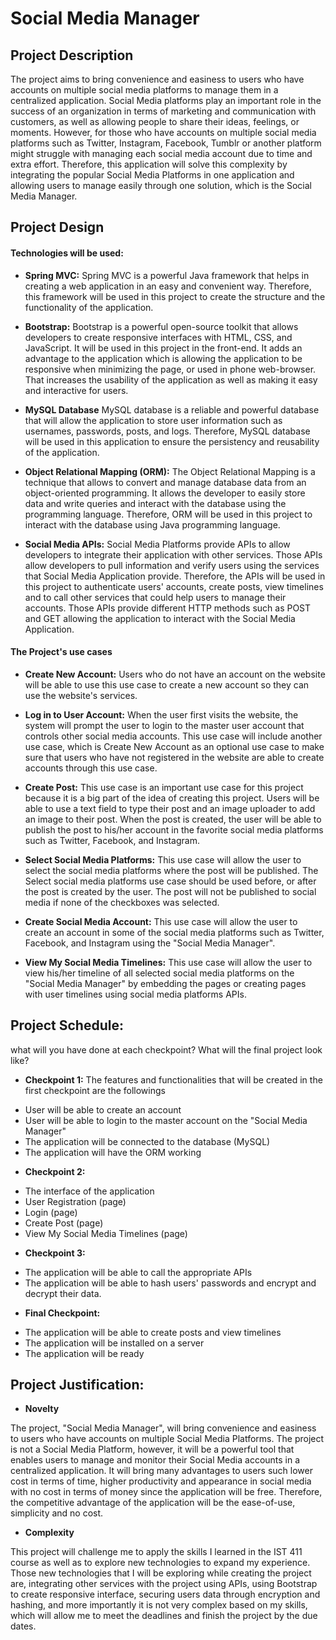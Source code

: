 
# Social Media Manager

## Project Description

The project aims to bring convenience and easiness to users who have accounts on multiple social media platforms to manage them in a centralized application. Social Media platforms play an important role in the success of an organization in terms of marketing and communication with customers, as well as allowing people to share their ideas, feelings, or moments. However, for those who have accounts on multiple social media platforms such as Twitter, Instagram, Facebook, Tumblr or another platform might struggle with managing each social media account due to time and extra effort. Therefore, this application will solve this complexity by integrating the popular Social Media Platforms in one application and allowing users to manage easily through one solution, which is the Social Media Manager.

## Project Design


#### Technologies will be used:

- **Spring MVC:**
Spring MVC is a powerful Java framework that helps in creating a web application in an easy and convenient way. Therefore, this framework will be used in this project to create the structure and the functionality of the application. 

- **Bootstrap:**
Bootstrap is a powerful open-source toolkit that allows developers to create responsive interfaces with HTML, CSS, and JavaScript. It will be used in this project in the front-end. It adds an advantage to the application which is allowing the application to be responsive when minimizing the page, or used in phone web-browser. That increases the usability of the application as well as making it easy and interactive for users.

- **MySQL Database**
MySQL database is a reliable and powerful database that will allow the application to store user information such as usernames, passwords, posts, and logs. Therefore, MySQL database will be used in this application to ensure the persistency and reusability of the application.

- **Object Relational Mapping (ORM):**
The Object Relational Mapping is a technique that allows to convert and manage database data from an object-oriented programming. It allows the developer to easily store data and write queries and interact with the database using the programming language. Therefore, ORM will be used in this project to interact with the database using Java programming language.

- **Social Media APIs:**
Social Media Platforms provide APIs to allow developers to integrate their application with other services. Those APIs allow developers to pull information and verify users using the services that Social Media Application provide. Therefore, the APIs will be used in this project to authenticate users' accounts, create posts, view timelines and to call other services that could help users to manage their accounts. Those APIs provide different HTTP methods such as POST and GET allowing the application to interact with the Social Media Application.


#### The Project's use cases

- **Create New Account:** 
Users who do not have an account on the website will be able to use this use case to create a new account so they can use the website's services.

- **Log in to User Account:**
When the user first visits the website, the system will prompt the user to login to the master user account that controls other social media accounts. This use case will include another use case, which is Create New Account as an optional use case to make sure that users who have not registered in the website are able to create accounts through this use case.

- **Create Post:**
This use case is an important use case for this project because it is a big part of the idea of creating this project. Users will be able to use a text field to type their post and an image uploader to add an image to their post. When the post is created, the user will be able to publish the post to his/her account in the favorite social media platforms such as Twitter, Facebook, and Instagram.

- **Select Social Media Platforms:**
This use case will allow the user to select the social media platforms where the post will be published. The Select social media platforms use case should be used before, or after the post is created by the user. The post will not be published to social media if none of the checkboxes was selected.

- **Create Social Media Account:**
This use case will allow the user to create an account in some of the social media platforms such as Twitter, Facebook, and Instagram using the "Social Media Manager".

- **View My Social Media Timelines:**
This use case will allow the user to view his/her timeline of all selected social media platforms on the "Social Media Manager" by embedding the pages or creating pages with user timelines using social media platforms APIs.

## Project Schedule:

what will you have done at each checkpoint? What will the final project look like?

- **Checkpoint 1:**
The features and functionalities that will be created in the first checkpoint are the followings

* User will be able to create an account   
* User will be able to login to the master account on the "Social Media Manager"
* The application will be connected to the database (MySQL)
* The application will have the ORM working

- **Checkpoint 2:**
* The interface of the application
* User Registration (page)
* Login (page)
* Create Post (page)
* View My Social Media Timelines (page)


- **Checkpoint 3:**
* The application will be able to call the appropriate APIs
* The application will be able to hash users' passwords and encrypt and decrypt their data.


- **Final Checkpoint:**    
* The application will be able to create posts and view timelines
* The application will be installed on a server
* The application will be ready

## Project Justification:

- **Novelty** 

The project, "Social Media Manager", will bring convenience and easiness to users who have accounts on multiple Social Media Platforms. The project is not a Social Media Platform, however, it will be a powerful tool that enables users to manage and monitor their Social Media accounts in a centralized application. It will bring many advantages to users such lower cost in terms of time, higher productivity and appearance in social media with no cost in terms of money since the application will be free. Therefore, the competitive advantage of the application will be the ease-of-use, simplicity and no cost.

- **Complexity**

This project will challenge me to apply the skills I learned in the IST 411 course as well as to explore new technologies to expand my experience. Those new technologies that I will be exploring while creating the project are, integrating other services with the project using APIs, using Bootstrap to create responsive interface, securing users data through encryption and hashing, and more importantly it is not very complex based on my skills, which will allow me to meet the deadlines and finish the project by the due dates.
